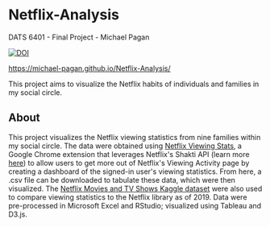 # Netflix-Analysis
DATS 6401 - Final Project - Michael Pagan

[![DOI](https://zenodo.org/badge/278671066.svg)](https://zenodo.org/badge/latestdoi/278671066)

https://michael-pagan.github.io/Netflix-Analysis/

This project aims to visualize the Netflix habits of individuals and families in my social circle.

## About 
This project visualizes the Netflix viewing statistics from nine families within my social circle. The data were obtained using 
            <a href="https://chrome.google.com/webstore/detail/netflix-viewing-stats/bckfpnenhimfckndcceonmkhheinmkob?hl=en">Netflix Viewing Stats</a>, a
            Google Chrome extension that leverages Netflix's Shakti API (learn more <a href="https://github.com/oldgalileo/shakti)">here</a>) to
            allow users to get more out of Netflix's Viewing Activity page by creating a dashboard of the signed-in user's viewing statistics. From here,
            a .csv file can be downloaded to tabulate these data, which were then visualized. The <a href="https://www.kaggle.com/shivamb/netflix-shows">Netflix Movies and TV Shows Kaggle dataset</a>
            were also used to compare viewing statistics to the Netflix library as of 2019. Data were pre-processed in Microsoft Excel and RStudio; visualized using Tableau and D3.js. 
